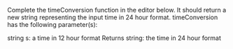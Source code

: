 Complete the timeConversion function in the editor below. It should return a new string representing the input time in 24 hour format.
timeConversion has the following parameter(s):

string s: a time in 12 hour format
Returns
string: the time in 24 hour format